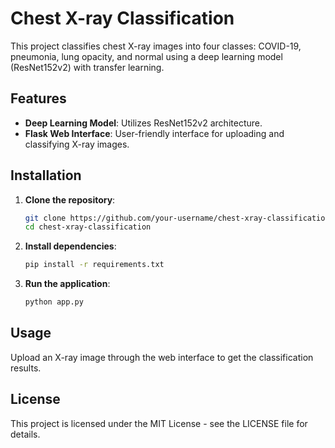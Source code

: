 # Chest X-ray Classification

This project classifies chest X-ray images into four classes: COVID-19, pneumonia, lung opacity, and normal using a deep learning model (ResNet152v2) with transfer learning.

## Features
- **Deep Learning Model**: Utilizes ResNet152v2 architecture.
- **Flask Web Interface**: User-friendly interface for uploading and classifying X-ray images.

## Installation

1. **Clone the repository**:
    ```bash
    git clone https://github.com/your-username/chest-xray-classification.git
    cd chest-xray-classification
    ```

2. **Install dependencies**:
    ```bash
    pip install -r requirements.txt
    ```

3. **Run the application**:
    ```bash
    python app.py
    ```

## Usage
Upload an X-ray image through the web interface to get the classification results.

## License
This project is licensed under the MIT License - see the LICENSE file for details.
